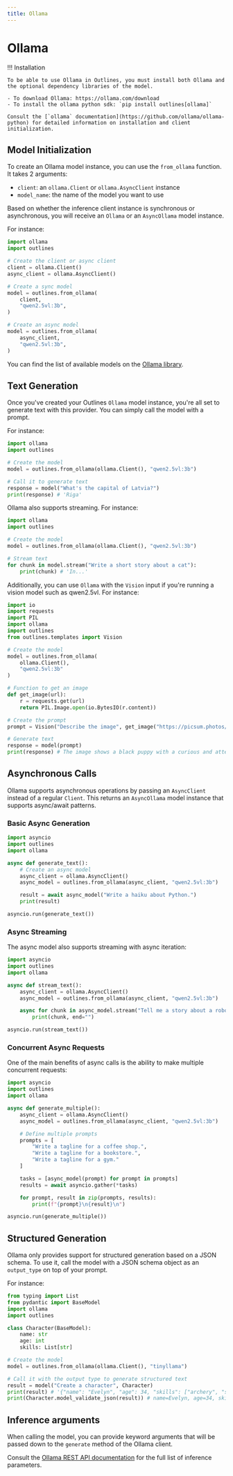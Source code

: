 ```yaml
---
title: Ollama
---
```


# Ollama

!!! Installation

    To be able to use Ollama in Outlines, you must install both Ollama and the optional dependency libraries of the model.

    - To download Ollama: https://ollama.com/download
    - To install the ollama python sdk: `pip install outlines[ollama]`

    Consult the [`ollama` documentation](https://github.com/ollama/ollama-python) for detailed information on installation and client initialization.

## Model Initialization

To create an Ollama model instance, you can use the `from_ollama` function. It takes 2 arguments:

- `client`: an `ollama.Client` or `ollama.AsyncClient` instance
- `model_name`: the name of the model you want to use

Based on whether the inference client instance is synchronous or asynchronous, you will receive an `Ollama` or an `AsyncOllama` model instance.

For instance:

```python
import ollama
import outlines

# Create the client or async client
client = ollama.Client()
async_client = ollama.AsyncClient()

# Create a sync model
model = outlines.from_ollama(
    client,
    "qwen2.5vl:3b",
)

# Create an async model
model = outlines.from_ollama(
    async_client,
    "qwen2.5vl:3b",
)
```

You can find the list of available models on the [Ollama library](https://ollama.com/library).

## Text Generation

Once you've created your Outlines `Ollama` model instance, you're all set to generate text with this provider. You can simply call the model with a prompt.

For instance:

```python
import ollama
import outlines

# Create the model
model = outlines.from_ollama(ollama.Client(), "qwen2.5vl:3b")

# Call it to generate text
response = model("What's the capital of Latvia?")
print(response) # 'Riga'
```

Ollama also supports streaming. For instance:

```python
import ollama
import outlines

# Create the model
model = outlines.from_ollama(ollama.Client(), "qwen2.5vl:3b")

# Stream text
for chunk in model.stream("Write a short story about a cat"):
    print(chunk) # 'In...'
```

Additionally, you can use `Ollama` with the `Vision` input if you're running a vision model such as qwen2.5vl. For instance:

```python
import io
import requests
import PIL
import ollama
import outlines
from outlines.templates import Vision

# Create the model
model = outlines.from_ollama(
    ollama.Client(),
    "qwen2.5vl:3b"
)

# Function to get an image
def get_image(url):
    r = requests.get(url)
    return PIL.Image.open(io.BytesIO(r.content))

# Create the prompt
prompt = Vision("Describe the image", get_image("https://picsum.photos/id/237/400/300"))

# Generate text
response = model(prompt)
print(response) # The image shows a black puppy with a curious and attentive expression.
```

## Asynchronous Calls

Ollama supports asynchronous operations by passing an `AsyncClient` instead of a regular `Client`. This returns an `AsyncOllama` model instance that supports async/await patterns.

### Basic Async Generation

```python
import asyncio
import outlines
import ollama

async def generate_text():
    # Create an async model
    async_client = ollama.AsyncClient()
    async_model = outlines.from_ollama(async_client, "qwen2.5vl:3b")

    result = await async_model("Write a haiku about Python.")
    print(result)

asyncio.run(generate_text())
```

### Async Streaming

The async model also supports streaming with async iteration:

```python
import asyncio
import outlines
import ollama

async def stream_text():
    async_client = ollama.AsyncClient()
    async_model = outlines.from_ollama(async_client, "qwen2.5vl:3b")

    async for chunk in async_model.stream("Tell me a story about a robot."):
        print(chunk, end="")

asyncio.run(stream_text())
```

### Concurrent Async Requests

One of the main benefits of async calls is the ability to make multiple concurrent requests:

```python
import asyncio
import outlines
import ollama

async def generate_multiple():
    async_client = ollama.AsyncClient()
    async_model = outlines.from_ollama(async_client, "qwen2.5vl:3b")

    # Define multiple prompts
    prompts = [
        "Write a tagline for a coffee shop.",
        "Write a tagline for a bookstore.",
        "Write a tagline for a gym."
    ]

    tasks = [async_model(prompt) for prompt in prompts]
    results = await asyncio.gather(*tasks)

    for prompt, result in zip(prompts, results):
        print(f"{prompt}\n{result}\n")

asyncio.run(generate_multiple())
```

## Structured Generation

Ollama only provides support for structured generation based on a JSON schema. To use it, call the model with a JSON schema object as an `output_type` on top of your prompt.

For instance:

```python
from typing import List
from pydantic import BaseModel
import ollama
import outlines

class Character(BaseModel):
    name: str
    age: int
    skills: List[str]

# Create the model
model = outlines.from_ollama(ollama.Client(), "tinyllama")

# Call it with the output type to generate structured text
result = model("Create a character", Character)
print(result) # '{"name": "Evelyn", "age": 34, "skills": ["archery", "stealth", "alchemy"]}'
print(Character.model_validate_json(result)) # name=Evelyn, age=34, skills=['archery', 'stealth', 'alchemy']
```

## Inference arguments

When calling the model, you can provide keyword arguments that will be passed down to the `generate` method of the Ollama client.

Consult the [Ollama REST API documentation](https://github.com/ollama/ollama/blob/main/docs/api.md#generate-a-completion) for the full list of inference parameters.
